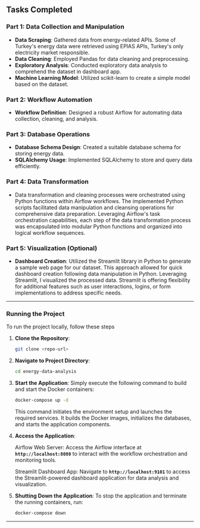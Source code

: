 ## **Tasks Completed**

### **Part 1: Data Collection and Manipulation**

- **Data Scraping**: Gathered data from energy-related APIs. Some of Turkey's energy data were retrieved using EPIAS APIs, Turkey's only electricity market responsible.
- **Data Cleaning**: Employed Pandas for data cleaning and preprocessing.
- **Exploratory Analysis**: Conducted exploratory data analysis to comprehend the dataset in dashboard app.
- **Machine Learning Model**: Utilized scikit-learn to create a simple model based on the dataset.

### **Part 2: Workflow Automation**

- **Workflow Definition**: Designed a robust Airflow for automating data collection, cleaning, and analysis.

### **Part 3: Database Operations**

- **Database Schema Design**: Created a suitable database schema for storing energy data.
- **SQLAlchemy Usage**: Implemented SQLAlchemy to store and query data efficiently.

### **Part 4: Data Transformation**

- Data transformation and cleaning processes were orchestrated using Python functions within Airflow workflows. The implemented Python scripts facilitated data manipulation and cleansing operations for comprehensive data preparation. Leveraging Airflow's task orchestration capabilities, each step of the data transformation process was encapsulated into modular Python functions and organized into logical workflow sequences.

### **Part 5: Visualization (Optional)**

- **Dashboard Creation**: Utilized the Streamlit library in Python to generate a sample web page for our dataset. This approach allowed for quick dashboard creation following data manipulation in Python. Leveraging Streamlit, I visualized the processed data. Streamlit is offering flexibility for additional features such as user interactions, logins, or form implementations to address specific needs.

---

### **Running the Project**

To run the project locally, follow these steps

1. **Clone the Repository**:
    
    ```bash
    git clone <repo-url>
    ```
    
2. **Navigate to Project Directory**:
    
    ```bash
    cd energy-data-analysis
    ```
    
3. **Start the Application**:
Simply execute the following command to build and start the Docker containers:
    
    ```bash
    docker-compose up -d
    ```
    
    This command initiates the environment setup and launches the required services. It builds the Docker images, initializes the databases, and starts the application components.
    
4. **Access the Application**:
    
    Airflow Web Server: Access the Airflow interface at **`http://localhost:8080`** to interact with the workflow orchestration and monitoring tools.
    
    Streamlit Dashboard App: Navigate to **`http://localhost:9101`** to access the Streamlit-powered dashboard application for data analysis and visualization.
    
5. **Shutting Down the Application**:
To stop the application and terminate the running containers, run:
    
    ```bash
    docker-compose down
    ```
    

---
